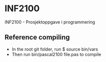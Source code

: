 # INF2100
INF2100 - Prosjektoppgave i programmering

## Reference compiling
* In the root git folder, run $ source bin/vars
* Then run bin/pascal2100 file.pas to compile
